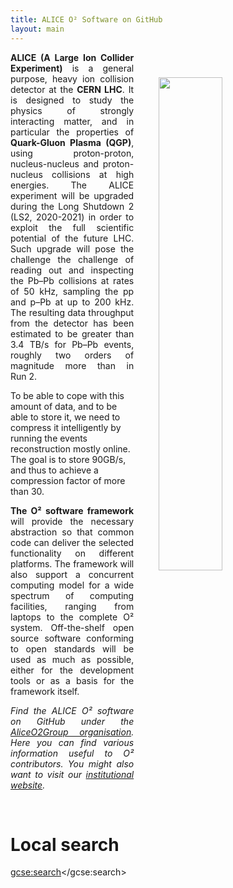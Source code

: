 ```yaml
---
title: ALICE O² Software on GitHub
layout: main
---
```


<img src="{{site.baseurl}}/images/o2logo.png" style="width: 45%; margin: 40px 40px; float: right;"/>

<p style="text-align:justify;">
<b>ALICE (A Large Ion Collider Experiment)</b> is a general purpose, heavy ion collision detector at
the <b>CERN LHC</b>. It is designed to study the physics of strongly interacting matter, and in
particular the properties of <b>Quark-Gluon Plasma (QGP)</b>, using proton-proton, nucleus-nucleus
and proton-nucleus collisions at high energies. The ALICE experiment will be upgraded during the
Long Shutdown&nbsp;2 (LS2, 2020-2021) in order to exploit the full scientific potential of the
future LHC. Such upgrade will pose the challenge the challenge of reading out and inspecting the
Pb–Pb collisions at rates of 50&nbsp;kHz, sampling the pp and p–Pb at up to 200&nbsp;kHz. The
resulting data throughput from the detector has been estimated to be greater than 3.4&nbsp;TB/s for
Pb–Pb events, roughly two orders of magnitude more than in Run&nbsp;2. 
</p>

<p>
To be able to cope with this amount of data, and to be able to store it, we need to compress it intelligently by running the events reconstruction mostly online. The goal is to store 90GB/s, and thus to achieve a compression factor of more than 30. 
</p>

<p style="text-align:justify;">
<b>The O² software framework</b> will provide the necessary abstraction so that common code can
deliver the selected functionality on different platforms. The framework will also support a
concurrent computing model for a wide spectrum of computing facilities, ranging from laptops to the
complete O² system. Off-the-shelf open source software conforming to open standards will be used as
much as possible, either for the development tools or as a basis for the framework itself.
</p>

<p style="text-align:justify;font-style:italic;">
Find the ALICE O² software on GitHub under the
<a href="https://github.com/AliceO2Group">AliceO2Group organisation</a>. Here you can find various
information useful to O² contributors. You might also want to visit our
<a href="http://cern.ch/alice-o2">institutional website</a>.
</p>
<br/>

Local search
============

<script>
  (function() {
    var cx = '011701885831553573830:zsrnqqfrhsg';
    var gcse = document.createElement('script');
    gcse.type = 'text/javascript';
    gcse.async = true;
    gcse.src = 'https://cse.google.com/cse.js?cx=' + cx;
    var s = document.getElementsByTagName('script')[0];
    s.parentNode.insertBefore(gcse, s);
  })();
</script>
<gcse:search></gcse:search>
